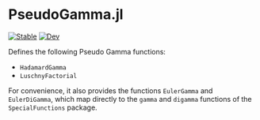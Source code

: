 # PseudoGamma.jl

[![Stable](https://img.shields.io/badge/docs-stable-blue.svg)](https://NittanyLion.github.io/PseudoGamma.jl/stable/)
[![Dev](https://img.shields.io/badge/docs-dev-blue.svg)](https://NittanyLion.github.io/PseudoGamma.jl/dev/)
<!-- [![Build Status](https://github.com/NittanyLion/PseudoGamma.jl/actions/workflows/CI.yml/badge.svg?branch=main)](https://github.com/NittanyLion/PseudoGamma.jl/actions/workflows/CI.yml?query=branch%3Amain) -->
<!-- [![Coverage](https://codecov.io/gh/NittanyLion/PseudoGamma.jl/branch/main/graph/badge.svg)](https://codecov.io/gh/NittanyLion/PseudoGamma.jl) -->
<!-- [![Code Style: Blue](https://img.shields.io/badge/code%20style-blue-4495d1.svg)](https://github.com/invenia/BlueStyle) -->


Defines the following Pseudo Gamma functions:
*   `HadamardGamma`
*   `LuschnyFactorial`

For convenience, it also provides the functions `EulerGamma` and `EulerDiGamma`, which map directly to the `gamma` and `digamma` functions of the `SpecialFunctions` package.
